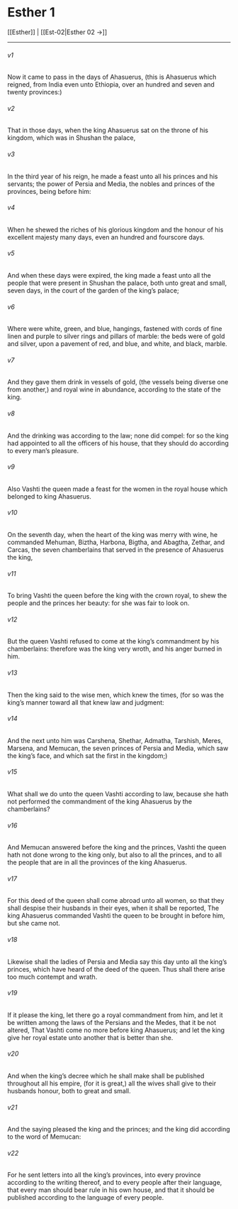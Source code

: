 # Esther 1

[[Esther]] | [[Est-02|Esther 02 →]]
***

###### v1
Now it came to pass in the days of Ahasuerus, (this is Ahasuerus which reigned, from India even unto Ethiopia, over an hundred and seven and twenty provinces:)
###### v2
That in those days, when the king Ahasuerus sat on the throne of his kingdom, which was in Shushan the palace,
###### v3
In the third year of his reign, he made a feast unto all his princes and his servants; the power of Persia and Media, the nobles and princes of the provinces, being before him:
###### v4
When he shewed the riches of his glorious kingdom and the honour of his excellent majesty many days, even an hundred and fourscore days.
###### v5
And when these days were expired, the king made a feast unto all the people that were present in Shushan the palace, both unto great and small, seven days, in the court of the garden of the king’s palace;
###### v6
Where were white, green, and blue, hangings, fastened with cords of fine linen and purple to silver rings and pillars of marble: the beds were of gold and silver, upon a pavement of red, and blue, and white, and black, marble.
###### v7
And they gave them drink in vessels of gold, (the vessels being diverse one from another,) and royal wine in abundance, according to the state of the king.
###### v8
And the drinking was according to the law; none did compel: for so the king had appointed to all the officers of his house, that they should do according to every man’s pleasure.
###### v9
Also Vashti the queen made a feast for the women in the royal house which belonged to king Ahasuerus.
###### v10
On the seventh day, when the heart of the king was merry with wine, he commanded Mehuman, Biztha, Harbona, Bigtha, and Abagtha, Zethar, and Carcas, the seven chamberlains that served in the presence of Ahasuerus the king,
###### v11
To bring Vashti the queen before the king with the crown royal, to shew the people and the princes her beauty: for she was fair to look on.
###### v12
But the queen Vashti refused to come at the king’s commandment by his chamberlains: therefore was the king very wroth, and his anger burned in him.
###### v13
Then the king said to the wise men, which knew the times, (for so was the king’s manner toward all that knew law and judgment:
###### v14
And the next unto him was Carshena, Shethar, Admatha, Tarshish, Meres, Marsena, and Memucan, the seven princes of Persia and Media, which saw the king’s face, and which sat the first in the kingdom;)
###### v15
What shall we do unto the queen Vashti according to law, because she hath not performed the commandment of the king Ahasuerus by the chamberlains?
###### v16
And Memucan answered before the king and the princes, Vashti the queen hath not done wrong to the king only, but also to all the princes, and to all the people that are in all the provinces of the king Ahasuerus.
###### v17
For this deed of the queen shall come abroad unto all women, so that they shall despise their husbands in their eyes, when it shall be reported, The king Ahasuerus commanded Vashti the queen to be brought in before him, but she came not.
###### v18
Likewise shall the ladies of Persia and Media say this day unto all the king’s princes, which have heard of the deed of the queen. Thus shall there arise too much contempt and wrath.
###### v19
If it please the king, let there go a royal commandment from him, and let it be written among the laws of the Persians and the Medes, that it be not altered, That Vashti come no more before king Ahasuerus; and let the king give her royal estate unto another that is better than she.
###### v20
And when the king’s decree which he shall make shall be published throughout all his empire, (for it is great,) all the wives shall give to their husbands honour, both to great and small.
###### v21
And the saying pleased the king and the princes; and the king did according to the word of Memucan:
###### v22
For he sent letters into all the king’s provinces, into every province according to the writing thereof, and to every people after their language, that every man should bear rule in his own house, and that it should be published according to the language of every people. 
